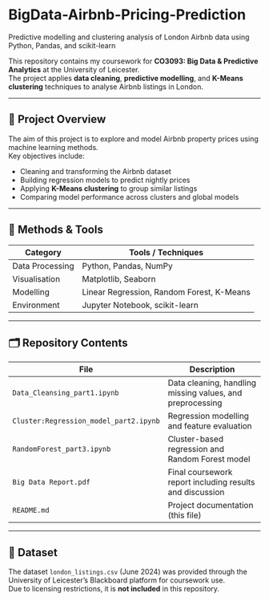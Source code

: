 # BigData-Airbnb-Pricing-Prediction
Predictive modelling and clustering analysis of London Airbnb data using Python, Pandas, and scikit-learn


This repository contains my coursework for **CO3093: Big Data & Predictive Analytics** at the University of Leicester.  
The project applies **data cleaning**, **predictive modelling**, and **K-Means clustering** techniques to analyse Airbnb listings in London.

---

## 📘 Project Overview

The aim of this project is to explore and model Airbnb property prices using machine learning methods.  
Key objectives include:
- Cleaning and transforming the Airbnb dataset  
- Building regression models to predict nightly prices  
- Applying **K-Means clustering** to group similar listings  
- Comparing model performance across clusters and global models  

---

## 🧠 Methods & Tools

| Category | Tools / Techniques |
|-----------|--------------------|
| Data Processing | Python, Pandas, NumPy |
| Visualisation | Matplotlib, Seaborn |
| Modelling | Linear Regression, Random Forest, K-Means |
| Environment | Jupyter Notebook, scikit-learn |

---

## 🗂️ Repository Contents

| File | Description |
|------|--------------|
| `Data_Cleansing_part1.ipynb` | Data cleaning, handling missing values, and preprocessing |
| `Cluster:Regression_model_part2.ipynb` | Regression modelling and feature evaluation |
| `RandomForest_part3.ipynb` | Cluster-based regression and Random Forest model |
| `Big Data Report.pdf` | Final coursework report including results and discussion |
| `README.md` | Project documentation (this file) |

---

## 📁 Dataset

The dataset `london_listings.csv` (June 2024) was provided through the University of Leicester’s Blackboard platform for coursework use.  
Due to licensing restrictions, it is **not included** in this repository.  

